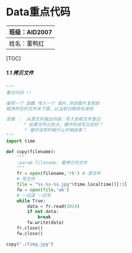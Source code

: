 # Data重点代码

| 班级：AID2007 |
| ------------- |
| 姓名：董鸭红  |

[TOC]

##### 1.1 拷贝文件

```python
"""
重点代码 !!

编写一个 函数 传入一个 图片,将该图片复制到
程序所在的文件夹下面，以当前日期命名保存

思路 ：　从源文件搞出内容，写入到新文件里边
　　　　* 如果文件比较大，循环的读写比较好？
       * 循环读写时候什么时候结束？
"""
import time

def copy(filename):
    """
    :param filename: 要拷贝的文件
    """
    fr = open(filename,'rb') # 源文件
    # 写文件
    file = "%s-%s-%s.jpg"%time.localtime()[:3]
    fw = open(file,'wb')
    # 一边读 一边写
    while True:
        data = fr.read(1024)
        if not data:
            break
        fw.write(data)
    fr.close()
    fw.close()

copy("./timg.jpg")
```

